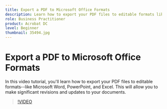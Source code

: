 ```yaml
---
title: Export a PDF to Microsoft Office Formats
description: Learn how to export your PDF files to editable formats like Microsoft Word, Excel, or PowerPoint
role: Business Practitioner
product: Acrobat DC
level: Beginner
thumbnail: 35494.jpg
---
```


# Export a PDF to Microsoft Office Formats

In this video tutorial, you'll learn how to export your PDF files to editable formats--like Microsoft Word, PowerPoint, and Excel. This will allow you to make significant revisions and updates to your documents.

>[!VIDEO](https://video.tv.adobe.com/v/35494?hidetitle=true)
